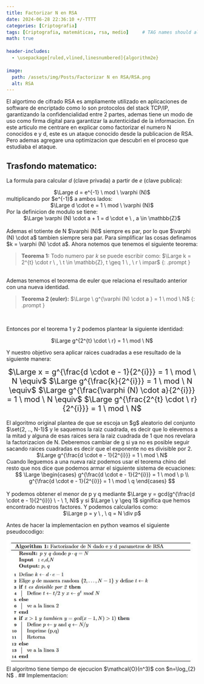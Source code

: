 ```yaml
---
title: Factorizar N en RSA 
date: 2024-06-28 22:36:10 +/-TTTT
categories: [Criptografia]
tags: [Criptografia, matemáticas, rsa, medio]     # TAG names should always be lowercase
math: true

header-includes:
  - \usepackage[ruled,vlined,linesnumbered]{algorithm2e}

image:
  path: /assets/img/Posts/Factorizar N en RSA/RSA.png
  alt: RSA
---
```


El algortimo de cifrado RSA es ampliamente utilizado en aplicaciones de software de encriptado como lo son protocolos del stack TCP/IP,
garantizando la confidencialidad entre 2 partes, ademas tiene un modo de uso como firma digital para garantizar la autenticidad
de la informacion. En este articulo me centrare en explicar como factorizar el numero N conocidos e y d, este es un ataque conocido
desde la publicacion de RSA. Pero ademas agregare una optimizacion que descubri en el proceso que estudiaba el ataque.

## Trasfondo matematico:

La formula para calcular $d$ (clave privada) a partir de $e$ (clave publica):
<div style="text-align:center">
    $\Large d = e^{-1} \ mod \  \varphi (N)$ <br>
</div>
multiplicando por $e^{-1}$ a ambos lados: <br>
<div style="text-align:center">
    $\Large d \cdot e = 1 \ mod \  \varphi (N)$ <br>
</div>
Por la definicion de modulo se tiene: <br>
<div style="text-align:center">
    $\Large \varphi (N) \cdot a + 1 = d \cdot e \ , a \in \mathbb{Z}$ <br>
</div> 
<br>
Ademas el totiente de N $\varphi (N)$ siempre es par, por lo que $\varphi (N) \cdot a$ tambien siempre sera par. Para simplificar las cosas definamos $k = \varphi (N) \cdot a$. Ahora notemos que tenemos el siguiente teorema:
<br>

> **Teorema 1:** Todo numero par $k$ se puede escribir como: $\Large k = 2^{t} \cdot r \ , \ t \in \mathbb{Z}, t \geq 1 \ , \ r \ impar$
{: .prompt }
<br>
Ademas tenemos el teorema de euler que relaciona el resultado anterior con una nueva identidad.
<br>

> **Teorema 2 (euler):** $\Large \ g^{\varphi (N) \cdot a } = 1 \ mod \ N$
{: .prompt }
<br>

Entonces por el teorema 1 y 2 podemos plantear la siguiente identidad:
<div style="text-align:center">
    $\Large g^{2^{t} \cdot \ r} = 1 \ mod \ N$
    <br>
</div> 


Y nuestro objetivo sera aplicar raices cuadradas a ese resultado de la siguiente manera:
<br>
<div style="text-align:center;font-size: 20px;">
    $\Large x = g^{\frac{d \cdot e - 1}{2^{i}}} = 1 \ mod \ N \equiv$
    $\Large g^{\frac{k}{2^{i}}} = 1 \ mod \ N \equiv$
    $\Large g^{\frac{\varphi (N) \cdot a}{2^{i}}} = 1 \ mod \ N    \equiv$
    $\Large g^{\frac{2^{t} \cdot \ r}{2^{i}}} = 1 \ mod \ N$
</div> 


<br>
El algoritmo original plantea de que se escoja un $g$ aleatorio del conjunto $\set{2, .., N-1}$ y le saquemos la raiz cuadrada, es decir que lo elevemos a la mitad y alguna de esas raices sera la raiz cuadrada de 1 que nos revelara la factorizacion de N. Deberemos cambiar de g si ya no es posible seguir sacando raices cuadradas es decir que el exponente no es divisible por 2.
<div style="text-align:center">
    $\Large g^{\frac{d \cdot e - 1}{2^{i}}} = 1 \ mod \ N$<br>
</div> 
Cuando lleguemos a una nueva raiz podemos usar el teorema chino del resto que nos dice que podemos armar el siguiente sistema de ecuaciones:
<br>
<div style="text-align:center">
$$
\Large
\begin{cases}
    g^{\frac{d \cdot e - 1}{2^{i}}} = 1 \ mod \ p
    \\
    g^{\frac{d \cdot e - 1}{2^{i}}} = 1 \ mod \ q
\end{cases}
$$
</div> 

<br>
Y podemos obtener el menor de p y q mediante $\Large y = gcd(g^{\frac{d \cdot e - 1}{2^{i}}} \ - \ 1, N)$ y si $\Large \ y \geq  1$ significa que hemos encontrado nuestros factores. Y podemos calcularlos como:
<div style="text-align:center">
$\Large p = y \ , \ q = N \div p$
</div> 

Antes de hacer la implementacion en python veamos el siguiente pseudocodigo:
<div style="text-align:center">
    <img src="/assets/img/Posts/Factorizar N en RSA/pseudocodigo_original.JPG" alt="" >
</div>
El algoritmo tiene tiempo de ejecucion $\mathcal{O}(n^3)$ con $n=\log_{2} N$ .
## Implementacion:




